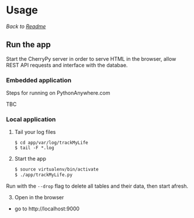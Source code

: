 # Usage

_Back to [Readme](/README.md)_


## Run the app

Start the CherryPy server in order to serve HTML in the browser, allow REST API requests and interface with the databae.


### Embedded application

Steps for running on PythonAnywhere.com

TBC


### Local application


1. Tail your log files

    ```
    $ cd app/var/log/trackMyLife
    $ tail -F *.log
    ```

2. Start the app

    ```bash
    $ source virtualenv/bin/activate
    $ ./app/trackMyLife.py
    ```

Run with the `--drop` flag to delete all tables and their data, then start afresh.

3. Open in the browser
  
  - go to http://localhost:9000
